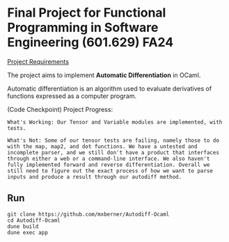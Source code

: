 # Final Project for Functional Programming in Software Engineering (601.629) FA24

[Project Requirements](https://pl.cs.jhu.edu/fpse/assignments/project.html)

The project aims to implement **Automatic Differentiation** in OCaml.

Automatic differentiation is an algorithm used to evaluate derivatives of functions expressed as a computer program. 

(Code Checkpoint) Project Progress: 

    What's Working: Our Tensor and Variable modules are implemented, with tests. 

    What's Not: Some of our tensor tests are failing, namely those to do with the map, map2, and dot functions. We have a untested and incomplete parser, and we still don't have a product that interfaces through either a web or a command-line interface. We also haven't fully implemented forward and reverse differentiation. Overall we still need to figure out the exact process of how we want to parse inputs and produce a result through our autodiff method. 

## Run

```
git clone https://github.com/mxberner/Autodiff-Ocaml
cd Autodiff-Ocaml
dune build
dune exec app
```